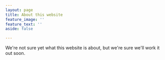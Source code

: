 ```yaml
---
layout: page
title: About this website
feature_image: ''
feature_text: ''
aside: false

---
```

We're not sure yet what this website is about, but we're sure we'll work it out soon.